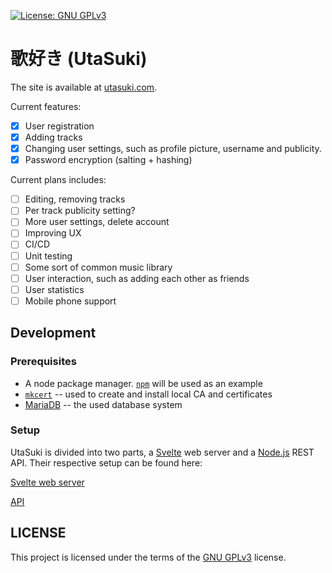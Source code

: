 [![License: GNU GPLv3](https://img.shields.io/badge/License-GPLv3-blue.svg)](http://www.gnu.org/licenses/gpl-3.0)

# 歌好き (UtaSuki)
The site is available at [utasuki.com](https://utasuki.com).

Current features:
- [x] User registration
- [x] Adding tracks
- [x] Changing user settings, such as profile picture, username and publicity.
- [x] Password encryption (salting + hashing)

Current plans includes:
- [ ] Editing, removing tracks
- [ ] Per track publicity setting?
- [ ] More user settings, delete account
- [ ] Improving UX
- [ ] CI/CD
- [ ] Unit testing
- [ ] Some sort of common music library
- [ ] User interaction, such as adding each other as friends
- [ ] User statistics
- [ ] Mobile phone support

## Development

### Prerequisites

- A node package manager. [`npm`](https://github.com/npm/cli) will be used as an example
- [`mkcert`](https://github.com/FiloSottile/mkcert) -- used to create and install local CA and certificates
- [MariaDB](https://mariadb.org/) -- the used database system

### Setup

UtaSuki is divided into two parts, a [Svelte](https://svelte.dev/) web server and a [Node.js](https://nodejs.org/) REST API. Their respective setup can be found here:

[Svelte web server](/website/README.md)

[API](/api/README.md)

## LICENSE

This project is licensed under the terms of the [GNU GPLv3](http://www.gnu.org/licenses/gpl-3.0) license.
